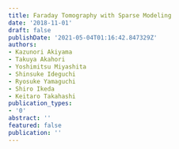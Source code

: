 ```yaml
---
title: Faraday Tomography with Sparse Modeling
date: '2018-11-01'
draft: false
publishDate: '2021-05-04T01:16:42.847329Z'
authors:
- Kazunori Akiyama
- Takuya Akahori
- Yoshimitsu Miyashita
- Shinsuke Ideguchi
- Ryosuke Yamaguchi
- Shiro Ikeda
- Keitaro Takahashi
publication_types:
- '0'
abstract: ''
featured: false
publication: ''
---
```

